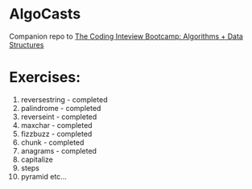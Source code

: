 # AlgoCasts

Companion repo to [The Coding Inteview Bootcamp: Algorithms + Data Structures](https://www.udemy.com/course/coding-interview-bootcamp-algorithms-and-data-structure/)


# Exercises:

1. reversestring - completed
2. palindrome - completed
3. reverseint - completed
4. maxchar - completed
5. fizzbuzz - completed
6. chunk - completed
7. anagrams - completed
8. capitalize
9. steps
10. pyramid
etc...
